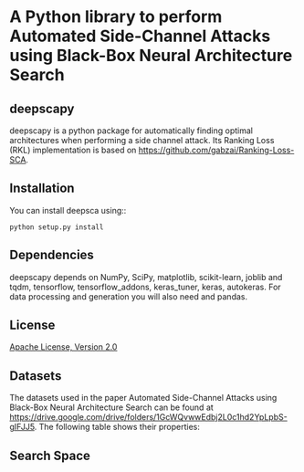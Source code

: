 # A Python library to perform Automated Side-Channel Attacks using Black-Box Neural Architecture Search



deepscapy
------------

deepscapy is a python package for automatically finding optimal architectures when performing a side channel attack.
Its Ranking Loss (RKL) implementation is based on https://github.com/gabzai/Ranking-Loss-SCA.


Installation
------------
You can install deepsca using::

	python setup.py install


Dependencies
------------
deepscapy depends on NumPy, SciPy, matplotlib, scikit-learn, joblib and tqdm, tensorflow, tensorflow_addons, keras_tuner, keras, autokeras.
For data processing and generation you will also need and pandas.


License
--------
[Apache License, Version 2.0](LICENSE)


Datasets
--------
The datasets used in the paper Automated Side-Channel Attacks using Black-Box Neural Architecture Search can be found at https://drive.google.com/drive/folders/1GcWQvwwEdbj2L0c1hd2YpLpbS-gIFJJ5. The following table shows their properties:



Search Space
------------
